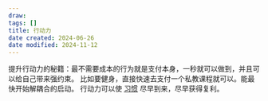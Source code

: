 ```yaml
---
draw:
tags: []
title: 行动力
date created: 2024-06-26
date modified: 2024-11-12
---
```


提升行动力的秘籍：最不需要成本的行为就是支付本身，一秒就可以做到，并且可以给自己带来强约束。
比如要健身，直接快速去支付一个私教课程就可以。能最快开始解耦合的启动。
行动力可以使 [习惯](习惯) 尽早到来，尽早获得复利。
